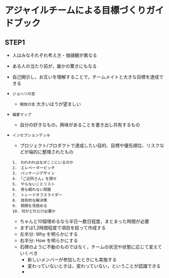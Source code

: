 # アジャイルチームによる目標づくりガイドブック

## STEP1

* 人はみなそれぞれ考え方・価値観が異なる
* ある人の当たり前が，誰かの驚きにもなる
* 自己開示し，お互いを理解することで，チームメイトと大きな目標を達成できる
* `ジョハリの窓`
  * `開放の窓` 大きいほうが望ましい
* `偏愛マップ`
  * 自分の好きなもの，興味があることを書き出し共有するもの
* `インセプションデッキ`
  * プロジェクト/プロダクトで達成したい目的、目標や優先順位、リスクなどが端的に整理されたもの

  ```text
  1.　われわれはなぜここにいるのか
  2.　エレベーターピッチ
  3.　パッケージデザイン
  4.　「ご近所さん」を探せ
  5.　やらないことリスト
  6.　夜も眠れない問題
  7.　トレードオフスライダー
  8.　技術的な解決策
  9.　期間を見極める
  10. 何がどれだけ必要か
  ```

  * ちゃんと10個埋めるなら半日〜数日程度，まとまった時間が必要
  * まずは1,2時間程度で項目を絞って作成する
  * 左半分: Why を明らかにする
  * 右半分: How を明らかにする
  * 石碑のように不動のものではなく，チームの状況や状態に応じて変えていくべき
    * 新しいメンバーが参加したときにも実施する
    * 変わっていないときは，変わっていない，ということが認識できる
    *